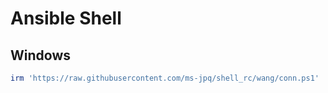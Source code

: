 # Ansible Shell

## Windows

```ps1
irm 'https://raw.githubusercontent.com/ms-jpq/shell_rc/wang/conn.ps1' | iex
```
